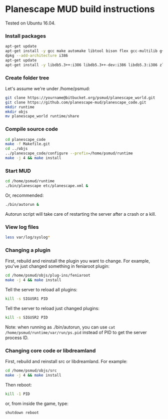 # Planescape MUD build instructions

Tested on Ubuntu 16.04.

### Install packages

```bash
apt-get update
apt-get install -y gcc make automake libtool bison flex gcc-multilib g++-multilib git
dpkg --add-architecture i386
apt-get update
apt-get install -y libdb5.3++:i386 libdb5.3++-dev:i386 libdb5.3:i386 zlib1g-dev:i386
```

### Create folder tree

Let's assume we're under /home/psmud:

```bash
git clone https://yourname@bitbucket.org/psmud/planescape_world.git
git clone https://github.com/planescape-mud/planescape_code.git
mkdir runtime
mkdir objs
mv planescape_world runtime/share
```

### Compile source code

```bash
cd planescape_code
make -f Makefile.git
cd ../objs
../planescape_code/configure --prefix=/home/psmud/runtime
make -j 4 && make install 
```

### Start MUD

```bash
cd /home/psmud/runtime
./bin/planescape etc/planescape.xml &
```
Or, recommended:
```bash
./bin/autorun &
```
Autorun script will take care of restarting the server after a crash or a kill.

### View log files

```bash
less var/log/syslog*
```
### Changing a plugin
First, rebuild and reinstall the plugin you want to change. For example, you've just changed something in feniaroot plugin:
```bash
cd /home/psmud/objs/plug-ins/feniaroot
make -j 4 && make install
```
Tell the server to reload all plugins:
```bash
kill -s SIGUSR1 PID
```
Tell the server to reload just changed plugins:
```bash
kill -s SIGUSR2 PID
```
Note: when running as ./bin/autorun, you can use ``cat /home/psmud/runtime/var/run/ps.pid`` instead of PID to get the server process ID.

### Changing core code or libdreamland
First, rebuild and reinstall src or libdreamland. For example:
```bash
cd /home/psmud/objs/src
make -j 4 && make install
```
Then reboot:
```bash
kill -1 PID
```
or, from inside the game, type:
```
shutdown reboot
```
